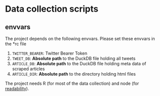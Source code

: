 # Data collection scripts

## envvars

The project depends on the following envvars. Please set these envvars in the *rc file

1. `TWITTER_BEARER`: Twitter Bearer Token
2. `TWEET_DB`: __Absolute path__ to the DuckDB file holding all tweets
3. `ARTICLE_DB`: __Absolute path__ to the DuckDB file holding meta data of scraped articles
3. `ARTICLE_DIR`: __Absolute path__ to the directory holding html files

The project needs R (for most of the data collection) and node (for [readability](https://github.com/mozilla/readability)).
